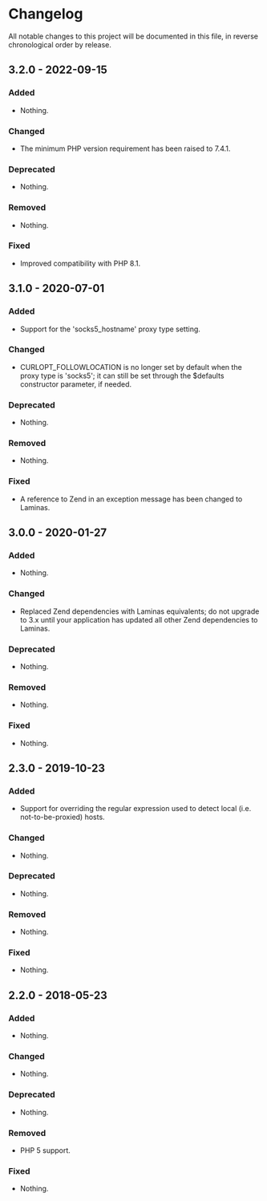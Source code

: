 # Changelog

All notable changes to this project will be documented in this file, in reverse chronological order by release.

## 3.2.0 - 2022-09-15

### Added

- Nothing.

### Changed

- The minimum PHP version requirement has been raised to 7.4.1.

### Deprecated

- Nothing.

### Removed

- Nothing.

### Fixed

- Improved compatibility with PHP 8.1.

## 3.1.0 - 2020-07-01

### Added

- Support for the 'socks5_hostname' proxy type setting.

### Changed

- CURLOPT_FOLLOWLOCATION is no longer set by default when the proxy type is 'socks5'; it can still be set through the $defaults constructor parameter, if needed.

### Deprecated

- Nothing.

### Removed

- Nothing.

### Fixed

- A reference to Zend in an exception message has been changed to Laminas.

## 3.0.0 - 2020-01-27

### Added

- Nothing.

### Changed

- Replaced Zend dependencies with Laminas equivalents; do not upgrade to 3.x until your application has updated all other Zend dependencies to Laminas.

### Deprecated

- Nothing.

### Removed

- Nothing.

### Fixed

- Nothing.

## 2.3.0 - 2019-10-23

### Added

- Support for overriding the regular expression used to detect local (i.e. not-to-be-proxied) hosts.

### Changed

- Nothing.

### Deprecated

- Nothing.

### Removed

- Nothing.

### Fixed

- Nothing.

## 2.2.0 - 2018-05-23

### Added

- Nothing.

### Changed

- Nothing.

### Deprecated

- Nothing.

### Removed

- PHP 5 support.

### Fixed

- Nothing.
